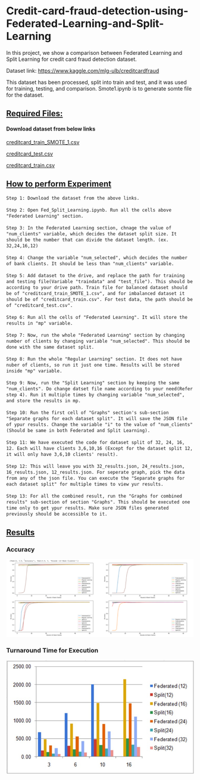 # Credit-card-fraud-detection-using-Federated-Learning-and-Split-Learning

In this project, we show a comparison between Federated Learning and Split Learning for credit card fraud detection dataset.

Dataset link: https://www.kaggle.com/mlg-ulb/creditcardfraud

This dataset has been processed, split into train and test, and it was used for training, testing, and comparison. Smote1.ipynb is to generate somte file for the dataset.

## <ins>**Required Files:**</ins>
#### Download dataset from below links
   [creditcard_train_SMOTE_1.csv](https://drive.google.com/file/d/1vEFjrA5I08dVPEslMVixJG0Kjl9bW44V/view?usp=sharing)

   [creditcard_test.csv](https://drive.google.com/file/d/1rJlgEOpakousK-83fKKNg9xrjfPvU8sf/view?usp=sharing)

   [creditcard_train.csv](https://drive.google.com/file/d/1nnRE2v7J-zt5xyR9dy9QCwE1cShkDKH9/view?usp=sharing)

## <ins>**How to perform Experiment**</ins>
    Step 1: Download the dataset from the above links.

    Step 2: Open Fed_Split_Learning.ipynb. Run all the cells above "Federated Learning" section.

    Step 3: In the Federated Learning section, chnage the value of "num_clients" variable, which decides the dataset split size. It should be the number that can divide the dataset length. (ex. 32,24,16,12)

    Step 4: Change the variable "num_selected", which decides the number of bank clients. It should be less than "num_clients" variable. 

    Step 5: Add dataset to the drive, and replace the path for training and testing file(Variable "traindata" and "test_file"). This should be according to your drive path. Train file for balanced dataset should be of "creditcard_train_SMOTE_1.csv", and for imbalanced dataset it should be of "creditcard_train.csv". For test data, the path should be of "creditcard_test.csv".

    Step 6: Run all the cells of "Federated Learning". It will store the results in "mp" variable.

    Step 7: Now, run the whole "Federated Learning" section by changing number of clients by changing variable "num_selected". This should be done with the same dataset split.

    Step 8: Run the whole "Regular Learning" section. It does not have nuber of clients, so run it just one time. Results will be stored inside "mp" variable.

    Step 9: Now, run the "Split Learning" section by keeping the same "num_clients". Do change datset file name according to your need(Refer step 4). Run it multiple times by changing variable "num_selected", and store the results in mp. 

    Step 10: Run the first cell of "Graphs" section's sub-section "Separate graphs for each dataset split". It will save the JSON file of ypur results. Change the variable "i" to the value of "num_clients"(Should be same in both Federated and Split Learning).

    Step 11: We have executed the code for dataset split of 32, 24, 16, 12. Each will have clients 3,6,10,16 (Except for the dataset split 12, it will only have 3,6,10 clients' result).

    Step 12: This will leave you with 32_results.json, 24_results.json, 16_results.json, 12_results.json. For seperate graph, pick the data from any of the json file. You can execute the "Separate graphs for each dataset split" for multiple times to view yur results.

    Step 13: For all the combined result, run the "Graphs for combined results" sub-section of section "Graphs". This should be executed one time only to get ypur results. Make sure JSON files generated previously should be accessible to it.

## <ins>**Results**</ins>

### Accuracy

![Accuracy](Experiment_Results/Combined%20Graphs/Accuracy.png)

### Turnaround Time for Execution
![Turn Around Time](Experiment_Results/TAT.jpeg)

